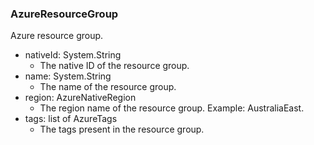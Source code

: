 ### AzureResourceGroup
Azure resource group.

- nativeId: System.String
  - The native ID of the resource group.
- name: System.String
  - The name of the resource group.
- region: AzureNativeRegion
  - The region name of the resource group. Example: AustraliaEast.
- tags: list of AzureTags
  - The tags present in the resource group.
